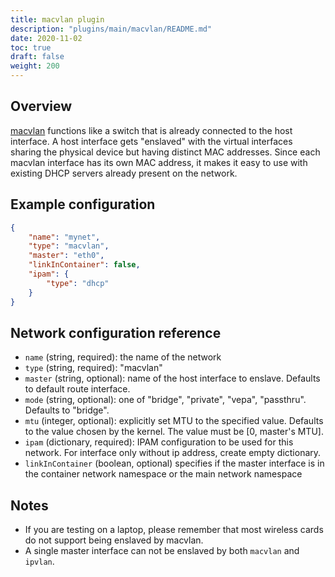 ```yaml
---
title: macvlan plugin
description: "plugins/main/macvlan/README.md"
date: 2020-11-02
toc: true
draft: false
weight: 200
---
```


## Overview

[macvlan](http://backreference.org/2014/03/20/some-notes-on-macvlanmacvtap/) functions like a switch that is already connected to the host interface.
A host interface gets "enslaved" with the virtual interfaces sharing the physical device but having distinct MAC addresses.
Since each macvlan interface has its own MAC address, it makes it easy to use with existing DHCP servers already present on the network.

## Example configuration

```json
{
	"name": "mynet",
	"type": "macvlan",
	"master": "eth0",
	"linkInContainer": false,
	"ipam": {
		"type": "dhcp"
	}
}
```

## Network configuration reference

* `name` (string, required): the name of the network
* `type` (string, required): "macvlan"
* `master` (string, optional): name of the host interface to enslave. Defaults to default route interface.
* `mode` (string, optional): one of "bridge", "private", "vepa", "passthru". Defaults to "bridge".
* `mtu` (integer, optional): explicitly set MTU to the specified value. Defaults to the value chosen by the kernel. The value must be \[0, master's MTU\].
* `ipam` (dictionary, required): IPAM configuration to be used for this network. For interface only without ip address, create empty dictionary.
* `linkInContainer` (boolean, optional) specifies if the master interface is in the container network namespace or the main network namespace

## Notes

* If you are testing on a laptop, please remember that most wireless cards do not support being enslaved by macvlan.
* A single master interface can not be enslaved by both `macvlan` and `ipvlan`.

